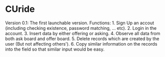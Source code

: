 # CUride
Version 0.1: The first launchable version.
  Functions:
    1. Sign Up an accout (including checking existence, password matching, ... etc).
    2. Login in the account.
    3. Insert data by either offering or asking.
    4. Observe all data from both ask board and offer board.
    5. Delete records which are created by the user (But not affecting others').
    6. Copy similar information on the records into the field so that similar input would be easy.
